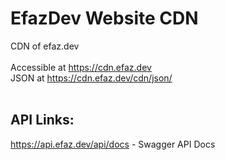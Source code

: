 # EfazDev Website CDN
CDN of efaz.dev<br/>
<br/>
Accessible at https://cdn.efaz.dev<br/>
JSON at https://cdn.efaz.dev/cdn/json/<br/>
<br/>
## API Links:
https://api.efaz.dev/api/docs - Swagger API Docs<br/>
